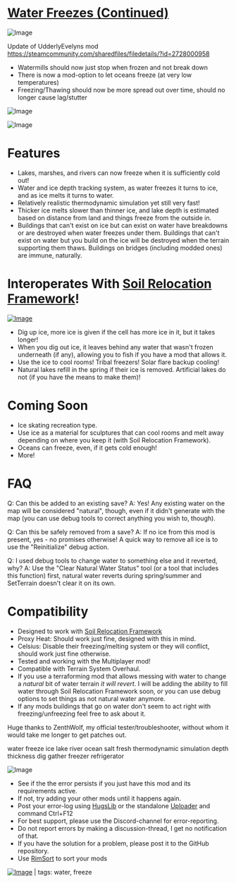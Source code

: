 # [Water Freezes (Continued)](https://steamcommunity.com/sharedfiles/filedetails/?id=3278128973)

![Image](https://i.imgur.com/buuPQel.png)

Update of UdderlyEvelyns mod https://steamcommunity.com/sharedfiles/filedetails/?id=2728000958



-  Watermills should now just stop when frozen and not break down
-  There is now a mod-option to let oceans freeze (at very low temperatures)
-  Freezing/Thawing should now be more spread out over time, should no longer cause lag/stutter



![Image](https://i.imgur.com/pufA0kM.png)
	
![Image](https://i.imgur.com/Z4GOv8H.png)

# Features



- Lakes, marshes, and rivers can now freeze when it is sufficiently cold out!
- Water and ice depth tracking system, as water freezes it turns to ice, and as ice melts it turns to water.
- Relatively realistic thermodynamic simulation yet still very fast!
- Thicker ice melts slower than thinner ice, and lake depth is estimated based on distance from land and things freeze from the outside in.
- Buildings that can't exist on ice but can exist on water have breakdowns or are destroyed when water freezes under them. Buildings that can't exist on water but you build on the ice will be destroyed when the terrain supporting them thaws. Buildings on bridges (including modded ones) are immune, naturally.



# Interoperates With [Soil Relocation Framework](https://steamcommunity.com/sharedfiles/filedetails/?id=2654088143)!

[![Image](https://steamuserimages-a.akamaihd.net/ugc/2477620729410521986/0E7C57C6A526D7284A0734A7F2B1C82A28F2BF66/?imw=5000&imh=5000&ima=fit&impolicy=Letterbox&imcolor=%23000000&letterbox=false)](https://steamcommunity.com/sharedfiles/filedetails/?id=3248607572)


- Dig up ice, more ice is given if the cell has more ice in it, but it takes longer!
- When you dig out ice, it leaves behind any water that wasn't frozen underneath (if any), allowing you to fish if you have a mod that allows it.
- Use the ice to cool rooms! Tribal freezers! Solar flare backup cooling!
- Natural lakes refill in the spring if their ice is removed. Artificial lakes do not (if you have the means to make them)!



# Coming Soon



- Ice skating recreation type.
- Use ice as a material for sculptures that can cool rooms and melt away depending on where you keep it (with Soil Relocation Framework).
- Oceans can freeze, even, if it gets cold enough!
- More!



# FAQ

Q: Can this be added to an existing save?
A: Yes! Any existing water on the map will be considered "natural", though, even if it didn't generate with the map (you can use debug tools to correct anything you wish to, though).

Q: Can this be safely removed from a save?
A: If no ice from this mod is present, yes - no promises otherwise! A quick way to remove all ice is to use the "Reinitialize" debug action.

Q: I used debug tools to change water to something else and it reverted, why?
A: Use the "Clear Natural Water Status" tool (or a tool that includes this function) first, natural water reverts during spring/summer and SetTerrain doesn't clear it on its own.

# Compatibility



- Designed to work with [Soil Relocation Framework](https://steamcommunity.com/sharedfiles/filedetails/?id=3248607572)
- Proxy Heat: Should work just fine, designed with this in mind.
- Celsius: Disable their freezing/melting system or they will conflict, should work just fine otherwise.
- Tested and working with the Multiplayer mod!
- Compatible with Terrain System Overhaul.
- If you use a terraforming mod that allows messing with water to change a *natural* bit of water terrain *it will revert*. I will be adding the ability to fill water through Soil Relocation Framework soon, or you can use debug options to set things as not natural water anymore.
- If any mods buildings that go on water don't seem to act right with freezing/unfreezing feel free to ask about it.



Huge thanks to ZenthWolf, my official tester/troubleshooter, without whom it would take me longer to get patches out.

water freeze ice lake river ocean salt fresh thermodynamic simulation depth thickness dig gather freezer refrigerator

![Image](https://i.imgur.com/PwoNOj4.png)



-  See if the the error persists if you just have this mod and its requirements active.
-  If not, try adding your other mods until it happens again.
-  Post your error-log using [HugsLib](https://steamcommunity.com/workshop/filedetails/?id=818773962) or the standalone [Uploader](https://steamcommunity.com/sharedfiles/filedetails/?id=2873415404) and command Ctrl+F12
-  For best support, please use the Discord-channel for error-reporting.
-  Do not report errors by making a discussion-thread, I get no notification of that.
-  If you have the solution for a problem, please post it to the GitHub repository.
-  Use [RimSort](https://github.com/RimSort/RimSort/releases/latest) to sort your mods

 

[![Image](https://img.shields.io/github/v/release/emipa606/WaterFreezes?label=latest%20version&style=plastic&color=9f1111&labelColor=black)](https://steamcommunity.com/sharedfiles/filedetails/changelog/3278128973) | tags: water,  freeze
